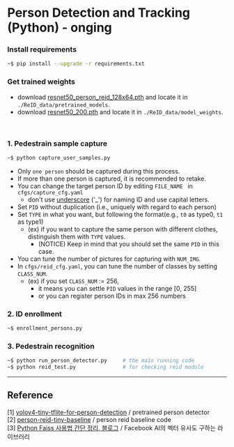 # Person Detection and Tracking (Python) - onging 

### Install requirements
```bash
~$ pip install --upgrade -r requirements.txt
```

### Get trained weights 
* download [resnet50_person_reid_128x64.pth](https://drive.google.com/file/d/16RmXYOx06tIYfiAF9ej2iFn8SXKyCgbF/view?usp=sharing) and locate it in ```./ReID_data/pretrained_models```.
* download [resnet50_200.pth](https://drive.google.com/file/d/1VRTXhsXInUIRz1EUlCOEuDAxDtPi30Nh/view?usp=sharing) and locate it in ```./ReID_data/model_weights```. 

<br/>

### 1. Pedestrain sample capture 
```bash 
~$ python capture_user_samples.py
```
* Only ```one person``` should be captured during this process.
* If more than one person is captured, it is recommended to retake.
* You can change the target person ID by editing ```FILE_NAME ``` in ```cfgs/capture_cfg.yaml```
    * don't use [underscore](https://en.wikipedia.org/wiki/Underscore) ('_') for naming ID and use capital letters.
* Set ```PID``` without duplication (i.e., uniquely with regard to each person)
* Set ```TYPE``` in what you want, but following the format(e.g., ```t0``` as type0, ```t1``` as type1)
    * (ex) if you want to capture the same person with different clothes, distinguish them with ```TYPE``` values.
        * (NOTICE) Keep in mind that you should set the same ```PID``` in this case.
* You can tune the number of pictures for capturing with ```NUM_IMG```.         
* In ```cfgs/reid_cfg.yaml```, you can tune the number of classes by setting ```CLASS_NUM```. 
    * (ex) if you set ```CLASS_NUM``` := 256, 
        * it means you can settle ```PID``` values in the range [0, 255]
        * or you can register person IDs in max 256 numbers


### 2. ID enrollment 
```bash 
~$ enrollment_persons.py
``` 


### 3. Pedestrain recognition 
```bash 
~$ python run_person_detector.py     # the main running code 
~$ python reid_test.py               # for checking reid module 
```



***
## Reference 
[1] [yolov4-tiny-tflite-for-person-detection](https://github.com/DoranLyong/yolov4-tiny-tflite-for-person-detection) / pretrained person detector <br/>
[2] [person-reid-tiny-baseline](https://github.com/DoranLyong/person-reid-tiny-baseline) / person reid baseline code <br/>
[3] [Python Faiss 사용법 간단 정리, 블로그](https://lsjsj92.tistory.com/605) / Facebook AI의 벡터 유사도 구하는 라이브러리 <br/>


